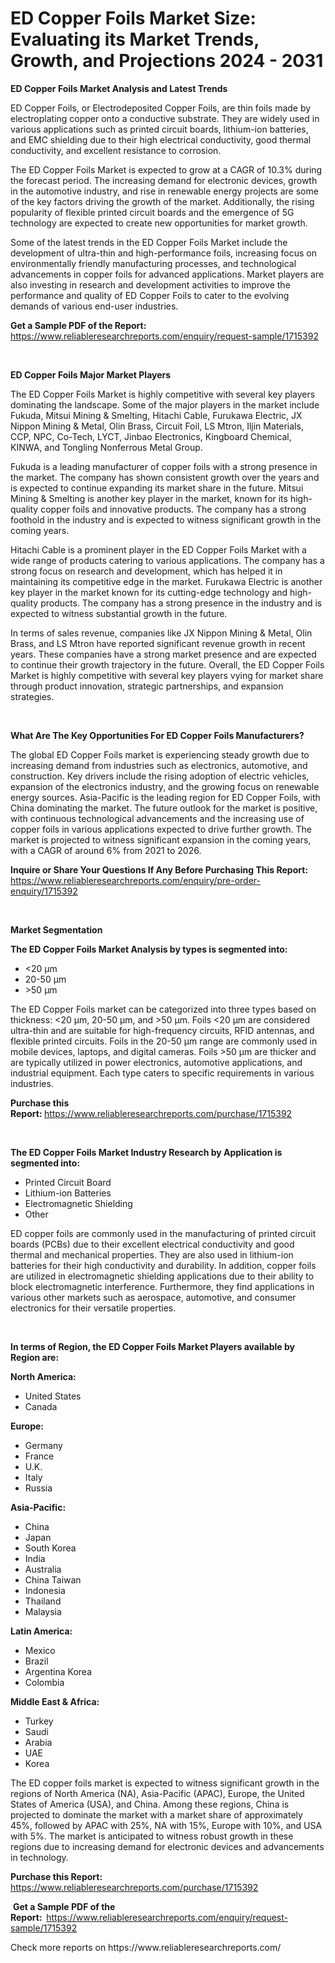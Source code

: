 <p><h1>ED Copper Foils Market Size: Evaluating its Market Trends, Growth, and Projections 2024 - 2031</h1></p><p><strong>ED Copper Foils Market Analysis and Latest Trends</strong></p>
<p><p>ED Copper Foils, or Electrodeposited Copper Foils, are thin foils made by electroplating copper onto a conductive substrate. They are widely used in various applications such as printed circuit boards, lithium-ion batteries, and EMC shielding due to their high electrical conductivity, good thermal conductivity, and excellent resistance to corrosion.</p><p>The ED Copper Foils Market is expected to grow at a CAGR of 10.3% during the forecast period. The increasing demand for electronic devices, growth in the automotive industry, and rise in renewable energy projects are some of the key factors driving the growth of the market. Additionally, the rising popularity of flexible printed circuit boards and the emergence of 5G technology are expected to create new opportunities for market growth.</p><p>Some of the latest trends in the ED Copper Foils Market include the development of ultra-thin and high-performance foils, increasing focus on environmentally friendly manufacturing processes, and technological advancements in copper foils for advanced applications. Market players are also investing in research and development activities to improve the performance and quality of ED Copper Foils to cater to the evolving demands of various end-user industries.</p></p>
<p><strong>Get a Sample PDF of the Report:&nbsp;</strong> <a href="https://www.reliableresearchreports.com/enquiry/request-sample/1715392">https://www.reliableresearchreports.com/enquiry/request-sample/1715392</a></p>
<p>&nbsp;</p>
<p><strong>ED Copper Foils Major Market Players</strong></p>
<p><p>The ED Copper Foils Market is highly competitive with several key players dominating the landscape. Some of the major players in the market include Fukuda, Mitsui Mining & Smelting, Hitachi Cable, Furukawa Electric, JX Nippon Mining & Metal, Olin Brass, Circuit Foil, LS Mtron, Iljin Materials, CCP, NPC, Co-Tech, LYCT, Jinbao Electronics, Kingboard Chemical, KINWA, and Tongling Nonferrous Metal Group. </p><p>Fukuda is a leading manufacturer of copper foils with a strong presence in the market. The company has shown consistent growth over the years and is expected to continue expanding its market share in the future. Mitsui Mining & Smelting is another key player in the market, known for its high-quality copper foils and innovative products. The company has a strong foothold in the industry and is expected to witness significant growth in the coming years.</p><p>Hitachi Cable is a prominent player in the ED Copper Foils Market with a wide range of products catering to various applications. The company has a strong focus on research and development, which has helped it in maintaining its competitive edge in the market. Furukawa Electric is another key player in the market known for its cutting-edge technology and high-quality products. The company has a strong presence in the industry and is expected to witness substantial growth in the future.</p><p>In terms of sales revenue, companies like JX Nippon Mining & Metal, Olin Brass, and LS Mtron have reported significant revenue growth in recent years. These companies have a strong market presence and are expected to continue their growth trajectory in the future. Overall, the ED Copper Foils Market is highly competitive with several key players vying for market share through product innovation, strategic partnerships, and expansion strategies.</p></p>
<p>&nbsp;</p>
<p><strong>What Are The Key Opportunities For ED Copper Foils Manufacturers?</strong></p>
<p><p>The global ED Copper Foils market is experiencing steady growth due to increasing demand from industries such as electronics, automotive, and construction. Key drivers include the rising adoption of electric vehicles, expansion of the electronics industry, and the growing focus on renewable energy sources. Asia-Pacific is the leading region for ED Copper Foils, with China dominating the market. The future outlook for the market is positive, with continuous technological advancements and the increasing use of copper foils in various applications expected to drive further growth. The market is projected to witness significant expansion in the coming years, with a CAGR of around 6% from 2021 to 2026.</p></p>
<p><strong>Inquire or Share Your Questions If Any Before Purchasing This Report:</strong> <a href="https://www.reliableresearchreports.com/enquiry/pre-order-enquiry/1715392">https://www.reliableresearchreports.com/enquiry/pre-order-enquiry/1715392</a></p>
<p>&nbsp;</p>
<p><strong>Market Segmentation</strong></p>
<p><strong>The ED Copper Foils Market Analysis by types is segmented into:</strong></p>
<p><ul><li><20 μm</li><li>20-50 μm</li><li>>50 μm</li></ul></p>
<p><p>The ED Copper Foils market can be categorized into three types based on thickness: <20 μm, 20-50 μm, and >50 μm. Foils <20 μm are considered ultra-thin and are suitable for high-frequency circuits, RFID antennas, and flexible printed circuits. Foils in the 20-50 μm range are commonly used in mobile devices, laptops, and digital cameras. Foils >50 μm are thicker and are typically utilized in power electronics, automotive applications, and industrial equipment. Each type caters to specific requirements in various industries.</p></p>
<p><strong>Purchase this Report:&nbsp;</strong><a href="https://www.reliableresearchreports.com/purchase/1715392">https://www.reliableresearchreports.com/purchase/1715392</a></p>
<p>&nbsp;</p>
<p><strong>The ED Copper Foils Market Industry Research by Application is segmented into:</strong></p>
<p><ul><li>Printed Circuit Board</li><li>Lithium-ion Batteries</li><li>Electromagnetic Shielding</li><li>Other</li></ul></p>
<p><p>ED copper foils are commonly used in the manufacturing of printed circuit boards (PCBs) due to their excellent electrical conductivity and good thermal and mechanical properties. They are also used in lithium-ion batteries for their high conductivity and durability. In addition, copper foils are utilized in electromagnetic shielding applications due to their ability to block electromagnetic interference. Furthermore, they find applications in various other markets such as aerospace, automotive, and consumer electronics for their versatile properties.</p></p>
<p>&nbsp;</p>
<p><strong>In terms of Region, the ED Copper Foils Market Players available by Region are:</strong></p>
<p>
    <p> <strong> North America: </strong>
        <ul>
            <li>United States</li>
            <li>Canada</li>
        </ul>
        </p> 
    <p> <strong> Europe: </strong>
        <ul>
            <li>Germany</li>
            <li>France</li>
            <li>U.K.</li>
            <li>Italy</li>
            <li>Russia</li>
        </ul>
        </p> 
    <p> <strong> Asia-Pacific: </strong>
        <ul>
            <li>China</li>
            <li>Japan</li>
            <li>South Korea</li>
            <li>India</li>
            <li>Australia</li>
            <li>China Taiwan</li>
            <li>Indonesia</li>
            <li>Thailand</li>
            <li>Malaysia</li>
        </ul>
        </p> 
    <p> <strong> Latin America: </strong>
        <ul>
            <li>Mexico</li>
            <li>Brazil</li>
            <li>Argentina Korea</li>
            <li>Colombia</li>
        </ul>
        </p> 
    <p> <strong> Middle East & Africa: </strong>
        <ul>
            <li>Turkey</li>
            <li>Saudi</li>
            <li>Arabia</li>
            <li>UAE</li>
            <li>Korea</li>
        </ul>
    </p>
    </p>
<p><p>The ED copper foils market is expected to witness significant growth in the regions of North America (NA), Asia-Pacific (APAC), Europe, the United States of America (USA), and China. Among these regions, China is projected to dominate the market with a market share of approximately 45%, followed by APAC with 25%, NA with 15%, Europe with 10%, and USA with 5%. The market is anticipated to witness robust growth in these regions due to increasing demand for electronic devices and advancements in technology.</p></p>
<p><strong>Purchase this Report: </strong><a href="https://www.reliableresearchreports.com/purchase/1715392">https://www.reliableresearchreports.com/purchase/1715392</a></p>
<p>&nbsp;<strong>Get a Sample PDF of the Report:&nbsp;&nbsp;</strong><a href="https://www.reliableresearchreports.com/enquiry/request-sample/1715392">https://www.reliableresearchreports.com/enquiry/request-sample/1715392</a></p>
<p><strong></strong></p>
<p>Check more reports on https://www.reliableresearchreports.com/</p>